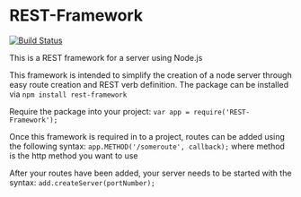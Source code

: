 # REST-Framework

[![Build Status](https://travis-ci.org/sschadwick/REST-Framework.svg)](https://travis-ci.org/sschadwick/REST-Framework)

This is a REST framework for a server using Node.js

This framework is intended to simplify the creation of a node server through easy route creation and REST verb definition. The package can be installed via ```npm install rest-framework```

Require the package into your project:
```var app = require('REST-Framework');```

Once this framework is required in to a project, routes can be added using the following syntax:
```app.METHOD('/someroute', callback);```
where method is the http method you want to use

After your routes have been added, your server needs to be started with the syntax:
```add.createServer(portNumber);```
